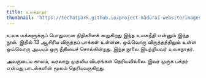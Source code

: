 ```yaml
---
title: உலகநாதர்
thumbnail: 'https://techatpark.github.io/project-madurai-website/images/Man_icon.svg'
---
```


உலக மக்களுக்குப் பொதுவான நிதிகளைக் கூறுகிறது இந்த உலகநீதி என்னும் இந்த நூல். இதில் 13 ஆசிரிய விருத்தப் பாக்கள் உள்ளன. ஒவ்வொரு விருத்தத்திலும் உள்ள ஒவ்வொரு அடியும் ஒரு நீதியைச் சொல்கின்றது. இந்த நூலை இயற்றியவர் உலகநாதர்.

அவருடைய காலம், வரலாறு முதலிய விபரங்கள் தெரியவில்லை. இவர் முருக பக்தர் என்பது பாடல்களின் மூலம் தெரியவருகிறது.
